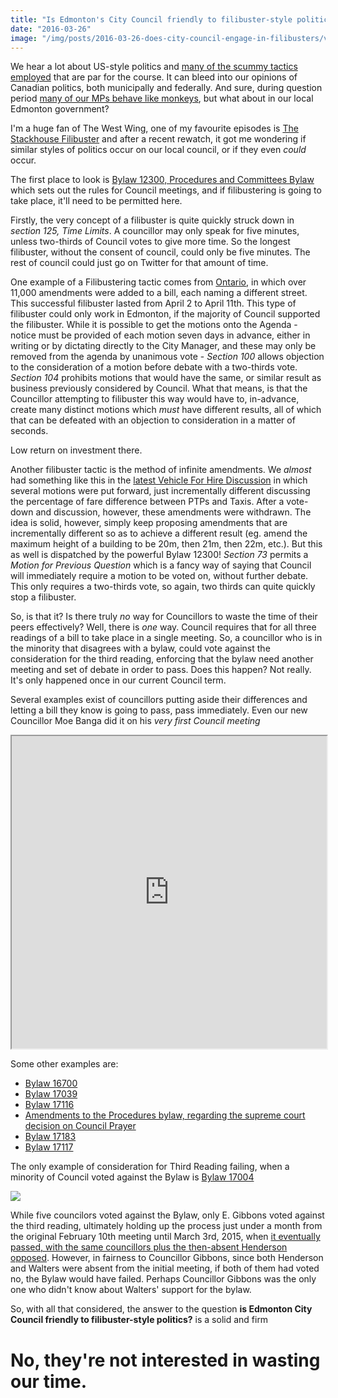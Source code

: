 ```yaml
---
title: "Is Edmonton's City Council friendly to filibuster-style politics?"
date: "2016-03-26"
image: "/img/posts/2016-03-26-does-city-council-engage-in-filibusters/vote.png"
---
```


We hear a lot about US-style politics and [many of the scummy tactics employed](https://youtu.be/rHFOwlMCdto?t=10m49s) that are par for the course. It can bleed
into our opinions of Canadian politics, both municipally and federally. And sure, during question period [many of our MPs behave like monkeys](https://www.youtube.com/watch?v=u1dAS7uUSk8), but
what about in our local Edmonton government?

I'm a huge fan of The West Wing, one of my favourite episodes is [The Stackhouse Filibuster](https://www.youtube.com/watch?v=hKTH1YXbO7M) and after a recent
rewatch, it got me wondering if similar styles of politics occur on our local council, or if they even *could* occur.

The first place to look is [Bylaw 12300, Procedures and Committees Bylaw](http://www.edmonton.ca/bylaws_licences/C12300.pdf) which
sets out the rules for Council meetings, and if filibustering is going to take place, it'll need to be permitted here.

Firstly, the very concept of a filibuster is quite quickly struck down in *section 125, Time Limits*. A councillor may only speak
for five minutes, unless two-thirds of Council votes to give more time. So the longest filibuster, without the consent of council,
could only be five minutes. The rest of council could just go on Twitter for that amount of time.

One example of a Filibustering tactic comes from [Ontario](https://en.wikipedia.org/wiki/Filibuster#Provincial), in which
over 11,000 amendments were added to a bill, each naming a different street. This successful filibuster lasted from April 2
to April 11th. This type of filibuster could only work in Edmonton, if the majority of Council supported the filibuster. While it is
possible to get the motions onto the Agenda - notice must be provided of each motion seven days in advance, either in writing
or by dictating directly to the City Manager, and these may only be removed from the agenda by unanimous vote - *Section 100* allows
objection to the consideration of a motion before debate with a two-thirds vote. *Section 104* prohibits motions that would have the same,
or similar result as business previously considered by Council. What that means, is that the Councillor attempting to filibuster
this way would have to, in-advance, create many distinct motions which *must* have different results, all of which that can
be defeated with an objection to consideration in a matter of seconds.
 
Low return on investment there.

Another filibuster tactic is the method of infinite amendments. We *almost* had something like this in the [latest Vehicle For Hire Discussion](https://yegvotes.info/agenda/50531)
in which several motions were put forward, just incrementally different discussing the percentage of fare difference between
PTPs and Taxis. After a vote-down and discussion, however, these amendments were withdrawn. The idea is solid, however,
simply keep proposing amendments that are incrementally different so as to achieve a different result (eg. amend the maximum height of a building
to be 20m, then 21m, then 22m, etc.). But this as well is dispatched by the powerful Bylaw 12300! *Section 73* permits a *Motion for
Previous Question* which is a fancy way of saying that Council will immediately require a motion to be voted on, without further debate. This only
requires a two-thirds vote, so again, two thirds can quite quickly stop a filibuster.

So, is that it? Is there truly *no* way for Councillors to waste the time of their peers effectively? Well, there is *one* way.
Council requires that for all three readings of a bill to take place in a single meeting. So, a councillor who is in the minority
that disagrees with a bylaw, could vote against the consideration for the third reading, enforcing that the bylaw need another
meeting and set of debate in order to pass. Does this happen? Not really. It's only happened once in our current Council term.

Several examples exist of councillors putting aside their differences and letting a bill they know is going to pass, pass immediately.
Even our new Councillor Moe Banga did it on his *very first Council meeting*

<iframe src="https://yegvotes.info/embed/agenda_item/52256" width="100%" height="500px"></iframe>

Some other examples are:

* [Bylaw 16700](https://yegvotes.info/agenda/38467)
* [Bylaw 17039](https://yegvotes.info/agenda/44303)
* [Bylaw 17116](https://yegvotes.info/agenda/45200)
* [Amendments to the Procedures bylaw, regarding the supreme court decision on Council Prayer](https://yegvotes.info/agenda/47922)
* [Bylaw 17183](https://yegvotes.info/agenda/45930)
* [Bylaw 17117](https://yegvotes.info/agenda/45201)

The only example of consideration for Third Reading failing, when a minority of Council voted against the Bylaw is [Bylaw 17004](https://yegvotes.info/agenda/45176)

<img src="/img/posts/2016-03-26-does-city-council-engage-in-filibusters/vote.png" />

While five councilors voted against the Bylaw, only E. Gibbons voted against the third reading, ultimately holding up the process
just under a month from the original February 10th meeting until March 3rd, 2015, when [it eventually passed, with the same councillors plus the then-absent Henderson opposed](https://yegvotes.info/agenda/45310).
However, in fairness to Councillor Gibbons, since both Henderson and Walters were absent from the initial meeting, if both of them 
had voted no, the Bylaw would have failed. Perhaps Councillor Gibbons was the only one who didn't know about Walters' support for the bylaw.

So, with all that considered, the answer to the question **is Edmonton City Council friendly to filibuster-style politics?** is a solid and firm

# No, they're not interested in wasting our time.
